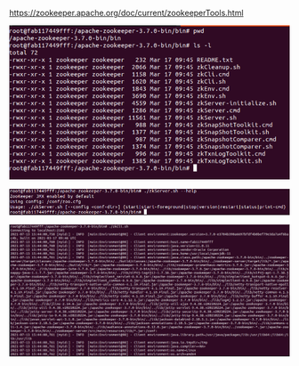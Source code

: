 
https://zookeeper.apache.org/doc/current/zookeeperTools.html

![](assets/markdown-img-paste-20210713232738850.png)

![](assets/markdown-img-paste-20210713234338677.png)

![](assets/markdown-img-paste-20210713234437834.png)
